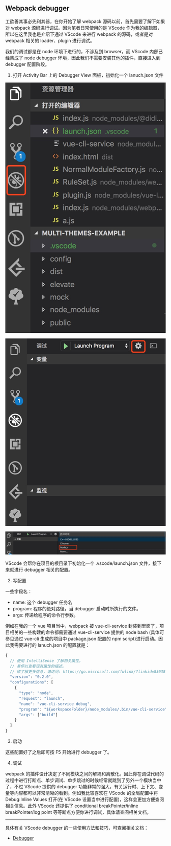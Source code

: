 ## Webpack debugger

工欲善其事必先利其器，在你开始了解 webpack 源码以前，首先需要了解下如果对 webpack 源码进行调试。因为笔者日常使用的是 VScode 作为我的编辑器，所以在这里我也是介绍下通过 VScode 来进行 webpack 的源码，或者是对 webpack 相关的 loader、plugin 进行调试。

我们的调试都是在 node 环境下进行的，不涉及到 browser，而 VScode 内部已经集成了 node debugger 环境，因此我们不需要安装其他的插件，直接进入到 debugger 配置阶段。

1. 打开 Activity Bar 上的 Debugger View 面板，初始化一个 lanuch.json 文件

![webpack-debug-1](../images/webpack/webpack-debug-1.jpeg)

![webpack-debug-2](../images/webpack/webpack-debug-2.jpeg)

![webpack-debug-3](../images/webpack/webpack-debug-3.jpeg)

VScode 会帮你在项目的根目录下初始化一个 .vscode/launch.json 文件，接下来就进行 debugger 相关的配置。

2. 写配置

一些字段名：

- name: 这个 debugger 任务名
- program: 程序的绝对路径，当 debugger 启动时所执行的文件。
- args: 传递给程序的命令行参数。

例如在我的一个 vue 项目当中，webpack 被 vue-cli-service 封装到里面了，项目相关的一些构建的命令都需要通过 vue-cli-service 提供的 node bash (具体可参见通过 vue-cli 生成的项目中 package.json 配置的 npm script)进行启动。因此我需要进行的 lanuch.json 的配置就是：

```javascript
{
  // 使用 IntelliSense 了解相关属性。
  // 悬停以查看现有属性的描述。
  // 欲了解更多信息，请访问: https://go.microsoft.com/fwlink/?linkid=830387
  "version": "0.2.0",
  "configurations": [
    {
      "type": "node",
      "request": "launch",
      "name": "vue-cli-service debug",
      "program": "${workspaceFolder}/node_modules/.bin/vue-cli-service",
      "args": ["build"]
    }
  ]
}
```

3. 启动

这些配置好了之后即可按 F5 开始进行 debugger 了。

4. 调试

webpack 的插件设计决定了不同模块之间的解耦和离散化。因此你在调试代码的过程中进行打断点、单步调试、单步跳过的时候经常就跳到了另外一个模块当中了，不过 VScode 提供的 debugger 功能非常的强大，有关运行时、上下文、变量等内容都可以非常清晰的看到。例如我比较喜欢在 VScode 的全局配置中将 Debug:Inline Values 打开(在 VScode 设置当中进行配置)，这样会更加方便查阅相关信息。此外 VScode 还提供了 conditional breakPointer/inline breakPointer/log point 等等断点方便你进行调试，具体请查阅相关文档。

---

具体有关 VScode debugger 的一些使用方法和技巧，可查阅相关文档：

* [Debugger](https://code.visualstudio.com/docs/editor/debugging)